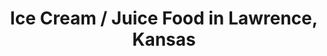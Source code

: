 ---
active: true
name: Ice Cream / Juice
sitemap: true
slug: ice-cream-juice
title: Ice Cream / Juice Food in Lawrence, Kansas
---